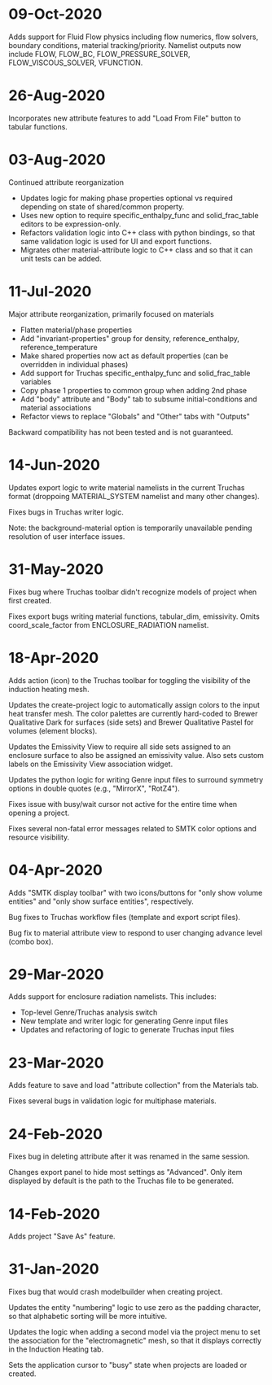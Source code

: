 # 09-Oct-2020

Adds support for Fluid Flow physics including flow numerics, flow solvers,
boundary conditions, material tracking/priority. Namelist outputs now include
FLOW, FLOW_BC, FLOW_PRESSURE_SOLVER, FLOW_VISCOUS_SOLVER, VFUNCTION.

# 26-Aug-2020

Incorporates new attribute features to add "Load From File" button to
tabular functions.


# 03-Aug-2020

Continued attribute reorganization

* Updates logic for making phase properties optional vs required
  depending on state of shared/common property.
* Uses new option to require specific_enthalpy_func and solid_frac_table
  editors to be expression-only.
* Refactors validation logic into C++ class with python bindings, so
  that same validation logic is used for UI and export functions.
* Migrates other material-attribute logic to C++ class and so that it can
  unit tests can be added.


# 11-Jul-2020

Major attribute reorganization, primarily focused on materials

* Flatten material/phase properties
* Add "invariant-properties" group for density, reference_enthalpy,
  reference_temperature
* Make shared properties now act as default properties (can be overridden
  in individual phases)
* Add support for Truchas specific_enthalpy_func and solid_frac_table variables
* Copy phase 1 properties to common group when adding 2nd phase
* Add "body" attribute and "Body" tab to subsume initial-conditions and
  material associations
* Refactor views to replace "Globals" and "Other" tabs with "Outputs"

Backward compatibility has not been tested and is not guaranteed.


# 14-Jun-2020

Updates export logic to write material namelists in the current
Truchas format (droppoing MATERIAL_SYSTEM namelist and many other
changes).

Fixes bugs in Truchas writer logic.

Note: the background-material option is temporarily unavailable
pending resolution of user interface issues.


# 31-May-2020

Fixes bug where Truchas toolbar didn't recognize models of
project when first created.

Fixes export bugs writing material functions, tabular_dim,
emissivity. Omits coord_scale_factor from ENCLOSURE_RADIATION
namelist.


# 18-Apr-2020

Adds action (icon) to the Truchas toolbar for toggling the visibility
of the induction heating mesh.

Updates the create-project logic to automatically assign colors
to the input heat transfer mesh. The color palettes are currently
hard-coded to Brewer Qualitative Dark for surfaces (side sets) and
Brewer Qualitative Pastel for volumes (element blocks).

Updates the Emissivity View to require all side sets assigned to
an enclosure surface to also be assigned an emissivity value. Also
sets custom labels on the Emissivity View association widget.

Updates the python logic for writing Genre input files to surround
symmetry options in double quotes (e.g., "MirrorX", "RotZ4").

Fixes issue with busy/wait cursor not active for the entire time
when opening a project.

Fixes several non-fatal error messages related to SMTK color options
and resource visibility.


# 04-Apr-2020

Adds "SMTK display toolbar" with two icons/buttons for
"only show volume entities" and "only show surface entities",
respectively.

Bug fixes to Truchas workflow files (template and export script files).

Bug fix to material attribute view to respond to user changing
advance level (combo box).


# 29-Mar-2020

Adds support for enclosure radiation namelists. This includes:

* Top-level Genre/Truchas analysis switch
* New template and writer logic for generating Genre input files
* Updates and refactoring of logic to generate Truchas input files


# 23-Mar-2020

Adds feature to save and load "attribute collection" from
the Materials tab.

Fixes several bugs in validation logic for multiphase materials.


# 24-Feb-2020

Fixes bug in deleting attribute after it was renamed in the
same session.

Changes export panel to hide most settings as "Advanced". Only
item displayed by default is the path to the Truchas file to be
generated.


# 14-Feb-2020

Adds project "Save As" feature.


# 31-Jan-2020

Fixes bug that would crash modelbuilder when creating project.

Updates the entity "numbering" logic to use zero as the padding character,
so that alphabetic sorting will be more intuitive.

Updates the logic when adding a second model via the project menu to set
the association for the "electromagnetic" mesh, so that it displays correctly
in the Induction Heating tab.

Sets the application cursor to "busy" state when projects are loaded or
created.

